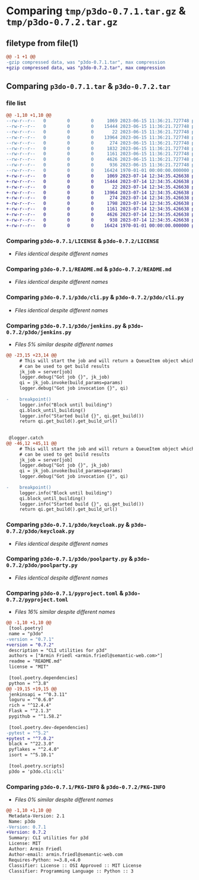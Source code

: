 # Comparing `tmp/p3do-0.7.1.tar.gz` & `tmp/p3do-0.7.2.tar.gz`

## filetype from file(1)

```diff
@@ -1 +1 @@
-gzip compressed data, was "p3do-0.7.1.tar", max compression
+gzip compressed data, was "p3do-0.7.2.tar", max compression
```

## Comparing `p3do-0.7.1.tar` & `p3do-0.7.2.tar`

### file list

```diff
@@ -1,10 +1,10 @@
--rw-r--r--   0        0        0     1069 2023-06-15 11:36:21.727748 p3do-0.7.1/LICENSE
--rw-r--r--   0        0        0    15444 2023-06-15 11:36:21.727748 p3do-0.7.1/README.md
--rw-r--r--   0        0        0       22 2023-06-15 11:36:21.727748 p3do-0.7.1/p3do/__init__.py
--rw-r--r--   0        0        0    13964 2023-06-15 11:36:21.727748 p3do-0.7.1/p3do/cli.py
--rw-r--r--   0        0        0      274 2023-06-15 11:36:21.727748 p3do-0.7.1/p3do/github.py
--rw-r--r--   0        0        0     1832 2023-06-15 11:36:21.727748 p3do-0.7.1/p3do/jenkins.py
--rw-r--r--   0        0        0     1161 2023-06-15 11:36:21.727748 p3do-0.7.1/p3do/keycloak.py
--rw-r--r--   0        0        0     4626 2023-06-15 11:36:21.727748 p3do-0.7.1/p3do/poolparty.py
--rw-r--r--   0        0        0      936 2023-06-15 11:36:21.727748 p3do-0.7.1/pyproject.toml
--rw-r--r--   0        0        0    16424 1970-01-01 00:00:00.000000 p3do-0.7.1/PKG-INFO
+-rw-r--r--   0        0        0     1069 2023-07-14 12:34:35.426638 p3do-0.7.2/LICENSE
+-rw-r--r--   0        0        0    15444 2023-07-14 12:34:35.426638 p3do-0.7.2/README.md
+-rw-r--r--   0        0        0       22 2023-07-14 12:34:35.426638 p3do-0.7.2/p3do/__init__.py
+-rw-r--r--   0        0        0    13964 2023-07-14 12:34:35.426638 p3do-0.7.2/p3do/cli.py
+-rw-r--r--   0        0        0      274 2023-07-14 12:34:35.426638 p3do-0.7.2/p3do/github.py
+-rw-r--r--   0        0        0     1798 2023-07-14 12:34:35.426638 p3do-0.7.2/p3do/jenkins.py
+-rw-r--r--   0        0        0     1161 2023-07-14 12:34:35.426638 p3do-0.7.2/p3do/keycloak.py
+-rw-r--r--   0        0        0     4626 2023-07-14 12:34:35.426638 p3do-0.7.2/p3do/poolparty.py
+-rw-r--r--   0        0        0      938 2023-07-14 12:34:35.426638 p3do-0.7.2/pyproject.toml
+-rw-r--r--   0        0        0    16424 1970-01-01 00:00:00.000000 p3do-0.7.2/PKG-INFO
```

### Comparing `p3do-0.7.1/LICENSE` & `p3do-0.7.2/LICENSE`

 * *Files identical despite different names*

### Comparing `p3do-0.7.1/README.md` & `p3do-0.7.2/README.md`

 * *Files identical despite different names*

### Comparing `p3do-0.7.1/p3do/cli.py` & `p3do-0.7.2/p3do/cli.py`

 * *Files identical despite different names*

### Comparing `p3do-0.7.1/p3do/jenkins.py` & `p3do-0.7.2/p3do/jenkins.py`

 * *Files 5% similar despite different names*

```diff
@@ -23,15 +23,14 @@
     # This will start the job and will return a QueueItem object which
     # can be used to get build results
     jk_job = server[job]
     logger.debug("Got job {}", jk_job)
     qi = jk_job.invoke(build_params=params)
     logger.debug("Got job invocation {}", qi)
 
-    breakpoint()
     logger.info("Block until building")
     qi.block_until_building()
     logger.info("Started build {}", qi.get_build())
     return qi.get_build().get_build_url()
 
 
 @logger.catch
@@ -46,12 +45,11 @@
     # This will start the job and will return a QueueItem object which
     # can be used to get build results
     jk_job = server[job]
     logger.debug("Got job {}", jk_job)
     qi = jk_job.invoke(build_params=params)
     logger.debug("Got job invocation {}", qi)
 
-    breakpoint()
     logger.info("Block until building")
     qi.block_until_building()
     logger.info("Started build {}", qi.get_build())
     return qi.get_build().get_build_url()
```

### Comparing `p3do-0.7.1/p3do/keycloak.py` & `p3do-0.7.2/p3do/keycloak.py`

 * *Files identical despite different names*

### Comparing `p3do-0.7.1/p3do/poolparty.py` & `p3do-0.7.2/p3do/poolparty.py`

 * *Files identical despite different names*

### Comparing `p3do-0.7.1/pyproject.toml` & `p3do-0.7.2/pyproject.toml`

 * *Files 16% similar despite different names*

```diff
@@ -1,10 +1,10 @@
 [tool.poetry]
 name = "p3do"
-version = "0.7.1"
+version = "0.7.2"
 description = "CLI utilities for p3d"
 authors = ["Armin Friedl <armin.friedl@semantic-web.com>"]
 readme = "README.md"
 license = "MIT"
 
 [tool.poetry.dependencies]
 python = "^3.8"
@@ -19,15 +19,15 @@
 jenkinsapi = "^0.3.11"
 loguru = "^0.6.0"
 rich = "^12.4.4"
 Flask = "^2.1.3"
 pygithub = "^1.58.2"
 
 [tool.poetry.dev-dependencies]
-pytest = "^5.2"
+pytest = "^7.0.2"
 black = "^22.3.0"
 pyflakes = "^2.4.0"
 isort = "^5.10.1"
 
 [tool.poetry.scripts]
 p3do = 'p3do.cli:cli'
```

### Comparing `p3do-0.7.1/PKG-INFO` & `p3do-0.7.2/PKG-INFO`

 * *Files 0% similar despite different names*

```diff
@@ -1,10 +1,10 @@
 Metadata-Version: 2.1
 Name: p3do
-Version: 0.7.1
+Version: 0.7.2
 Summary: CLI utilities for p3d
 License: MIT
 Author: Armin Friedl
 Author-email: armin.friedl@semantic-web.com
 Requires-Python: >=3.8,<4.0
 Classifier: License :: OSI Approved :: MIT License
 Classifier: Programming Language :: Python :: 3
```

